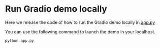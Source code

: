 #  Run Gradio demo locally

Here we release the code of how to run the Gradio demo locally in [app.py](./app.py)

You can use the following command to launch the demo in your localhost. 
```bash
python app.py
```